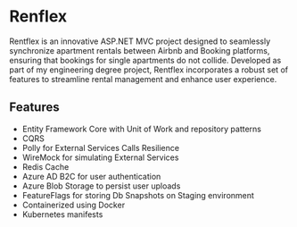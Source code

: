 # Renflex
Rentflex is an innovative ASP.NET MVC project designed to seamlessly synchronize apartment rentals between Airbnb and Booking platforms, ensuring that bookings for single apartments do not collide. Developed as part of my engineering degree project, Rentflex incorporates a robust set of features to streamline rental management and enhance user experience.

## Features
* Entity Framework Core with Unit of Work and repository patterns
* CQRS
* Polly for External Services Calls Resilience
* WireMock for simulating External Services
* Redis Cache
* Azure AD B2C for user authentication
* Azure Blob Storage to persist user uploads
* FeatureFlags for storing Db Snapshots on Staging environment
* Containerized using Docker
* Kubernetes manifests

